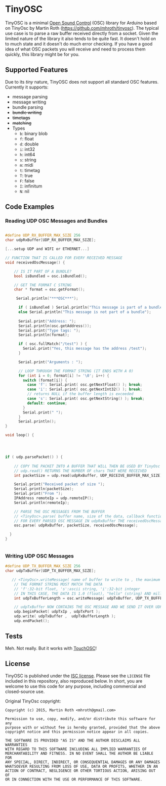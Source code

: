 # TinyOSC

TinyOSC is a minimal [Open Sound Control](http://opensoundcontrol.org/) (OSC) library for Arduino based on TinyOsc by Martin Roth (https://github.com/mhroth/tinyosc). The typical use case is to parse a raw buffer received directly from a socket. Given the limited nature of the library it also tends to be quite fast. It doesn't hold on to much state and it doesn't do much error checking. If you have a good idea of what OSC packets you will receive and need to process them quickly, this library might be for you.

## Supported Features
Due to its *tiny* nature, TinyOSC does not support all standard OSC features. Currently it supports:
* message parsing
* message writing
* bundle parsing
* ~~bundle writing~~
* ~~timetags~~
* ~~matching~~
* Types
  * `b`: binary blob
  * `f`: float
  * `d`: double
  * `i`: int32
  * `h`: int64
  * `s`: string
  * `m`: midi
  * `t`: timetag
  * `T`: true
  * `F`: false
  * `I`: infinitum
  * `N`: nil

## Code Examples
### Reading UDP OSC Messages and Bundles
```C

#define UDP_RX_BUFFER_MAX_SIZE 256
char udpRxBuffer[UDP_RX_BUFFER_MAX_SIZE];

[...setup UDP and WIFI or ETHERNET...]

// FUNCTION THAT IS CALLED FOR EVERY RECEIVED MESSAGE
void receivedOscMessage() {

    // IS IT PART OF A BUNDLE?
    bool isBundled = osc.isBundled();

    // GET THE FORMAT C STRING
    char * format = osc.getFormat();

     Serial.println("***OSC***");

      if ( isBundled ) Serial.println("This message is part of a bundle");
      else Serial.println("This message is not part of a bundle");
      
      Serial.print("Address: ");
      Serial.println(osc.getAddress());
      Serial.print("Type tags: ");
      Serial.println(format);

      if ( osc.fullMatch("/test") ) {
        Serial.print("Yes, this message has the address /test");
      }

      Serial.print("Arguments : ");

      // LOOP THROUGH THE FORMAT STRING (IT ENDS WITH A 0)
      for (int i = 0; format[i] != '\0'; i++) {
        switch (format[i]) {
          case 'f': Serial.print( osc.getNextFloat() ); break;
          case 'i': Serial.print( osc.getNextInt32() ); break;
          // returns NULL if the buffer length is exceeded
          case 's': Serial.print( osc.getNextString() ); break;
          default: continue;
        }
        Serial.print(" ");
      }
      Serial.println();  
}

void loop() {




if ( udp.parsePacket() ) {
    
    // COPY THE PACKET INTO A BUFFER THAT WILL THEN BE USED BY TinyOsc
    // udp.read() RETURNS THE NUMBER OF chars THAT WERE RECEIVED 
    int packetSize = udp.read(udpRxBuffer, UDP_RECEIVE_BUFFER_MAX_SIZE);

    Serial.print("Received packet of size ");
    Serial.println(packetSize);
    Serial.print("From ");
    IPAddress remoteIp = udp.remoteIP();
    Serial.println(remoteIp);

    // PARSE THE OSC MESSAGES FROM THE BUFFER
    // <TinyOsc>.parse( buffer name, size of the data, callback function)
    // FOR EVERY PARSED OSC MESSAGE IN udpRxBuffer THE receivedOscMessage WILL BE CALLED
    osc.parse( udpRxBuffer, packetSize, receivedOscMessage);

  }
}



```


### Writing UDP OSC Messages
```C
#define UDP_TX_BUFFER_MAX_SIZE 256
char udpTxBuffer[UDP_TX_BUFFER_MAX_SIZE];
```

```C
   // <TinyOsc>.writeMessage( name of buffer to write to , the maximum size of the buffer , the address , the format string , data... )
    // THE FORMAT STRING MUST MATCH THE DATA
    // 'f':32-bit float, 's':ascii string, 'i':32-bit integer
    // IN THIS CASE, THE DATA IS 1.0 (float), "hello" (string) AND millis() (int)
    int udpTxBufferLength = osc.writeMessage( udpTxBuffer, UDP_TX_BUFFER_MAX_SIZE ,  "/ping",  "fsi",   1.0, "hello", millis() );

    // udpTxBuffer NOW CONTAINS THE OSC MESSAGE AND WE SEND IT OVER UDP
    udp.beginPacket( udpTxIp , udpTxPort );
    udp.write( udpTxBuffer ,  udpTxBufferLength );
    udp.endPacket();
```



## Tests
Meh. Not really. But it works with [TouchOSC](http://hexler.net/software/touchosc)!

## License
TinyOSC is published under the [ISC license](http://opensource.org/licenses/ISC). Please see the `LICENSE` file included in this repository, also reproduced below. In short, you are welcome to use this code for any purpose, including commercial and closed-source use.

Original TinyOsc copyright:
```
Copyright (c) 2015, Martin Roth <mhroth@gmail.com>

Permission to use, copy, modify, and/or distribute this software for any
purpose with or without fee is hereby granted, provided that the above
copyright notice and this permission notice appear in all copies.

THE SOFTWARE IS PROVIDED "AS IS" AND THE AUTHOR DISCLAIMS ALL WARRANTIES
WITH REGARD TO THIS SOFTWARE INCLUDING ALL IMPLIED WARRANTIES OF
MERCHANTABILITY AND FITNESS. IN NO EVENT SHALL THE AUTHOR BE LIABLE FOR
ANY SPECIAL, DIRECT, INDIRECT, OR CONSEQUENTIAL DAMAGES OR ANY DAMAGES
WHATSOEVER RESULTING FROM LOSS OF USE, DATA OR PROFITS, WHETHER IN AN
ACTION OF CONTRACT, NEGLIGENCE OR OTHER TORTIOUS ACTION, ARISING OUT OF
OR IN CONNECTION WITH THE USE OR PERFORMANCE OF THIS SOFTWARE.
```
